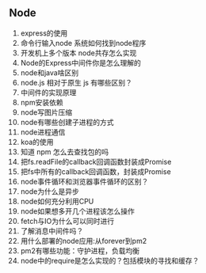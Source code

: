 ## Node

1. express的使用
2. 命令行输入node 系统如何找到node程序
3. 开发机上多个版本 node共存怎么实现
4. Node的Express中间件你是怎么理解的
5. node和java啥区别
6. node.js 相对于原生 js 有哪些区别？
7. 中间件的实现原理
8. npm安装依赖
9. node写图片压缩
10. node有哪些创建子进程的方式
11. node进程通信
12. koa的使用
13. 知道 npm 怎么去查找包的吗
14. 把fs.readFile的callback回调函数封装成Promise
15. 把fs中所有的callback回调函数，封装成Promise
16. node事件循环和浏览器事件循环的区别？
17. node为什么是异步
18. node如何充分利用CPU
19. node如果想多开几个进程该怎么操作
20. fetch与IO为什么可以同时进行
21. 了解消息中间件吗？
22. 用什么部署的node应用:从forever到pm2
23. pm2有哪些功能：守护进程，负载均衡
24. node中的require是怎么实现的？包括模块的寻找和缓存？
